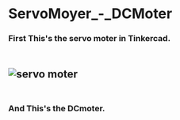 # ServoMoyer_-_DCMoter
### First This's the servo moter in Tinkercad.<br><br> 
![servo moter](https://github.com/Areej1basfar/ServoMoyer_-_DCMoter/assets/121516453/59fd82a5-d44d-406e-8d49-d3c380d4d678)<br><br> 
---------------------------------------------------------------
### And This's the DCmoter.<br><br>

